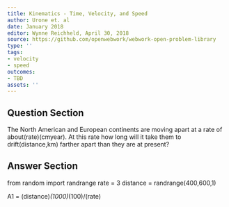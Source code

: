 ```yaml
---
title: Kinematics - Time, Velocity, and Speed
author: Urone et. al
date: January 2018
editor: Wynne Reichheld, April 30, 2018
source: https://github.com/openwebwork/webwork-open-problem-library
type: ''
tags:
- velocity
- speed
outcomes:
- TBD
assets: ''
---
```


## Question Section 

The North American and European continents are moving apart at a rate of about(rate)(cmyear). At this rate how long will it take them to drift(distance,km) farther apart than they are at present?



## Answer Section

from random import randrange
rate = 3
distance = randrange(400,600,1)

A1 = (distance)*(1000)*(100)/(rate)